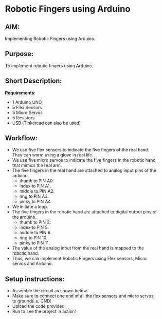 # Robotic Fingers using Arduino

## AIM:

Implementing Robotic Fingers using Arduino.

## Purpose:

To implement robotic fingers using Arduino.

## Short Description:

**Requirements:**

- 1 Arduino UNO
- 5 Flex Sensors
- 5 Micro Servos
- 5 Resistors
- USB
  (Tinkercad can also be used)

## Workflow:

- We use five flex sensors to indicate the five fingers of the real hand. They can worm using a glove in real life.
- We use five micro servos to indicate the five fingers in the robotic hand that mimics the real arm.
- The five fingers in the real hand are attached to analog input pins of the arduino.
  - thumb to PIN A0.
  - index to PIN A1.
  - middle to PIN A2.
  - ring to PIN A3.
  - pinky to PIN A4.
- We initiate a loop.
- The five fingers in the robotic hand are attached to digital output pins of the arduino.
  - thumb to PIN 3.
  - index to PIN 5.
  - middle to PIN 6.
  - ring to PIN 10.
  - pinky to PIN 11.
- The value of the analog input from the real hand is mapped to the robotic hand.
- Thus, we can implement Robotic Fingers using Flex sensors, Micro servos and Arduino.

## Setup instructions:

- Assemble the circuit as shown below.
- Make sure to connect one end of all the flex sensors and micro servos to ground(i.e. GND)
- Upload the code provided
- Run to see the project in action!
